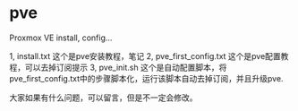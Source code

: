 # pve
Proxmox VE install, config...

1, install.txt
  这个是pve安装教程，笔记
2, pve_first_config.txt
  这个是pve配置教程，可以去掉订阅提示
3, pve_init.sh
  这个是自动配置脚本，将pve_first_config.txt中的步骤脚本化，运行该脚本自动去掉订阅，并且升级pve.
  
 大家如果有什么问题，可以留言，但是不一定会修改。


